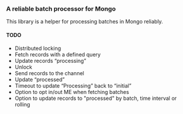 ### A reliable batch processor for Mongo ##

This library is a helper for processing batches in Mongo reliably.

#### TODO

* Distributed locking
* Fetch records with a defined query
* Update records “processing”
* Unlock
* Send records to the channel
* Update “processed”
* Timeout to update “Processing” back to “initial”
* Option to opt in/out ME when fetching batches
* Option to update records to "processed" by batch, time interval or rolling
